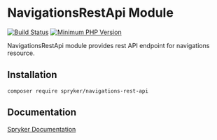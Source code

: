 # NavigationsRestApi Module
[![Build Status](https://travis-ci.org/spryker/navigations-rest-api.svg)](https://travis-ci.org/spryker/navigations-rest-api)
[![Minimum PHP Version](https://img.shields.io/badge/php-%3E%3D%207.3-8892BF.svg)](https://php.net/)

NavigationsRestApi module provides rest API endpoint for navigations resource.

## Installation

```
composer require spryker/navigations-rest-api
```

## Documentation

[Spryker Documentation](https://academy.spryker.com/developing_with_spryker/module_guide/modules.html)
